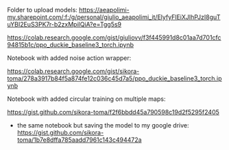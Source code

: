 Folder to upload models:
https://aeapolimi-my.sharepoint.com/:f:/g/personal/giulio_aeapolimi_it/ElyfyFlEiXJIhPJzI8guTuYBI2EuS3PK7r-b2zxMpilQiA?e=Tgg5s9

https://colab.research.google.com/gist/giuliovv/f3f445991d8c01aa7d701cfc94815b1c/ppo_duckie_baseline3_torch.ipynb

Notebook with added noise action wrapper:

https://colab.research.google.com/gist/sikora-toma/278a3917b84f5a874fe12c036c45d7a5/ppo_duckie_baseline3_torch.ipynb

Notebook with added circular training on multiple maps:

https://gist.github.com/sikora-toma/f2f6bbdd45a790598c19d2f5295f2405
  - the same notebook but saving the model to my google drive:
      https://gist.github.com/sikora-toma/1b7e8dffa785aadd7961c143c494472a
